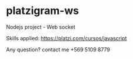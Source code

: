 # platzigram-ws

Nodejs project - Web socket

Skills applied: https://platzi.com/cursos/javascript

Any question? contact me +569 5109 8779
